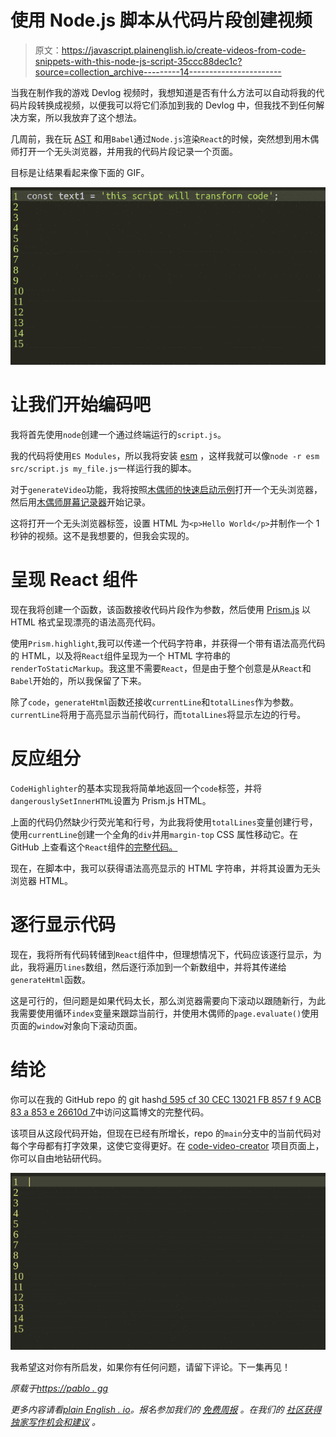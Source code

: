 # 使用 Node.js 脚本从代码片段创建视频

> 原文：<https://javascript.plainenglish.io/create-videos-from-code-snippets-with-this-node-js-script-35ccc88dec1c?source=collection_archive---------14----------------------->

当我在制作我的游戏 Devlog 视频时，我想知道是否有什么方法可以自动将我的代码片段转换成视频，以便我可以将它们添加到我的 Devlog 中，但我找不到任何解决方案，所以我放弃了这个想法。

几周前，我在玩 [AST](https://en.wikipedia.org/wiki/Abstract_syntax_tree) 和用`Babel`通过`Node.js`渲染`React`的时候，突然想到用木偶师打开一个无头浏览器，并用我的代码片段记录一个页面。

目标是让结果看起来像下面的 GIF。

![](img/cdbd3bbe2359a73d67f9e4052470ca3f.png)

# 让我们开始编码吧

我将首先使用`node`创建一个通过终端运行的`script.js`。

我的代码将使用`ES Modules`，所以我将安装 [esm](https://www.npmjs.com/package/esm) ，这样我就可以像`node -r esm src/script.js my_file.js`一样运行我的脚本。

对于`generateVideo`功能，我将按照[木偶师的快速启动示例](https://github.com/puppeteer/puppeteer/blob/v13.0.1/docs/api.md#class-puppeteer)打开一个无头浏览器，然后用[木偶师屏幕记录器](https://github.com/prasanaworld/puppeteer-screen-recorder#example)开始记录。

这将打开一个无头浏览器标签，设置 HTML 为`<p>Hello World</p>`并制作一个 1 秒钟的视频。这不是我想要的，但我会实现的。

# 呈现 React 组件

现在我将创建一个函数，该函数接收代码片段作为参数，然后使用 [Prism.js](https://prismjs.com/) 以 HTML 格式呈现漂亮的语法高亮代码。

使用`Prism.highlight`,我可以传递一个代码字符串，并获得一个带有语法高亮代码的 HTML，以及将`React`组件呈现为一个 HTML 字符串的`renderToStaticMarkup`。我这里不需要`React`，但是由于整个创意是从`React`和`Babel`开始的，所以我保留了下来。

除了`code`，`generateHtml`函数还接收`currentLine`和`totalLines`作为参数。`currentLine`将用于高亮显示当前代码行，而`totalLines`将显示左边的行号。

# 反应组分

`CodeHighlighter`的基本实现我将简单地返回一个`code`标签，并将`dangerouslySetInnerHTML`设置为 Prism.js HTML。

上面的代码仍然缺少行荧光笔和行号，为此我将使用`totalLines`变量创建行号，使用`currentLine`创建一个全角的`div`并用`margin-top` CSS 属性移动它。在 GitHub 上查看这个`React`组件[的完整代码。](https://github.com/blopa/code-video-creator/blob/fc6836c497d5dd0a13a00f1f779fd2d482ebc611/src/CodeHighlighter.jsx)

现在，在脚本中，我可以获得语法高亮显示的 HTML 字符串，并将其设置为无头浏览器 HTML。

# 逐行显示代码

现在，我将所有代码转储到`React`组件中，但理想情况下，代码应该逐行显示，为此，我将遍历`lines`数组，然后逐行添加到一个新数组中，并将其传递给`generateHtml`函数。

这是可行的，但问题是如果代码太长，那么浏览器需要向下滚动以跟随新行，为此我需要使用循环`index`变量来跟踪当前行，并使用木偶师的`page.evaluate()`使用页面的`window`对象向下滚动页面。

# 结论

你可以在我的 GitHub repo 的 git hash[d 595 cf 30 CEC 13021 FB 857 f 9 ACB 83 a 853 e 26610d 7](https://github.com/blopa/code-video-creator/tree/d595cf30cec13021fb857f9acb83a853e26610d7)中访问这篇博文的完整代码。

该项目从这段代码开始，但现在已经有所增长，repo 的`main`分支中的当前代码对每个字母都有打字效果，这使它变得更好。在 [code-video-creator](https://github.com/blopa/code-video-creator/) 项目页面上，你可以自由地钻研代码。

![](img/372c332d5c8e54c3d4f39d13b2a37bc3.png)

我希望这对你有所启发，如果你有任何问题，请留下评论。下一集再见！

*原载于*[*https://pablo . gg*](https://pablo.gg/en/blog/coding/create-videos-from-code-snippets-with-this-nodejs-script/)

*更多内容请看*[*plain English . io*](http://plainenglish.io/)*。报名参加我们的* [*免费周报*](http://newsletter.plainenglish.io/) *。在我们的* [*社区获得独家写作机会和建议*](https://discord.gg/GtDtUAvyhW) *。*